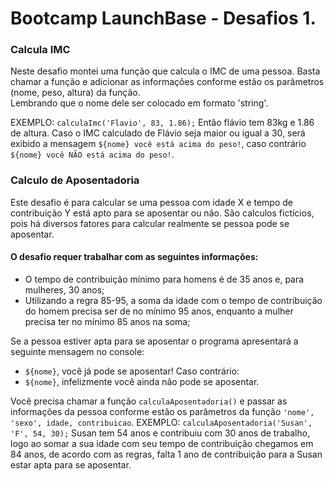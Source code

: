 # Bootcamp LaunchBase - Desafios 1. 


### Calcula IMC
Neste desafio montei uma função que calcula o IMC de uma pessoa. Basta chamar a função e adicionar as informações conforme estão os parâmetros (nome, peso, altura) da função.  
Lembrando que o nome dele ser colocado em formato 'string'.

EXEMPLO:
`calculaImc('Flavio', 83, 1.86);`
Então flávio tem 83kg e 1.86 de altura. 
Caso o IMC calculado de Flávio seja maior ou igual a 30, será exibido a mensagem `${nome} você está acima do peso!`, caso contrário `${nome} você NÃO está acima do peso!`. 



### Calculo de Aposentadoria
Este desafio é para calcular se uma pessoa com idade X e tempo de contribuição Y está apto para se aposentar ou não. 
São calculos fictícios, pois há diversos fatores para calcular realmente se pessoa pode se aposentar. 

#### O desafio requer trabalhar com as seguintes informações:
* O tempo de contribuição mínimo para homens é de 35 anos e, para mulheres, 30 anos;
* Utilizando a regra 85-95, a soma da idade com o tempo de contribuição do homem precisa ser de no mínimo 95 anos, enquanto a mulher precisa ter no mínimo 85 anos na soma;

Se a pessoa estiver apta para se aposentar o programa apresentará a seguinte mensagem no console:
* `${nome}`, você já pode se aposentar!
Caso contrário:
* `${nome}`, infelizmente você ainda não pode se aposentar.


Você precisa chamar a função `calculaAposentadoria()` e passar as informações da pessoa conforme estão os parâmetros da função `'nome', 'sexo', idade, contribuicao`. 
EXEMPLO:
`calculaAposentadoria('Susan', 'F', 54, 30);`
Susan tem 54 anos e contribuiu com 30 anos de trabalho, logo ao somar a sua idade com seu tempo de contribuição chegamos em 84 anos, de acordo com as regras, falta 1 ano de contribuição para a Susan estar apta para se aposentar. 
